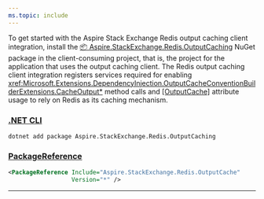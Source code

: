 ```yaml
---
ms.topic: include
---
```


To get started with the Aspire Stack Exchange Redis output caching client integration, install the [📦 Aspire.StackExchange.Redis.OutputCaching](https://www.nuget.org/packages/Aspire.StackExchange.Redis.OutputCaching) NuGet package in the client-consuming project, that is, the project for the application that uses the output caching client. The Redis output caching client integration registers services required for enabling <xref:Microsoft.Extensions.DependencyInjection.OutputCacheConventionBuilderExtensions.CacheOutput*> method calls and [[OutputCache]](xref:Microsoft.AspNetCore.OutputCaching.OutputCacheAttribute) attribute usage to rely on Redis as its caching mechanism.

### [.NET CLI](#tab/dotnet-cli)

```dotnetcli
dotnet add package Aspire.StackExchange.Redis.OutputCaching
```

### [PackageReference](#tab/package-reference)

```xml
<PackageReference Include="Aspire.StackExchange.Redis.OutputCache"
                  Version="*" />
```

---
